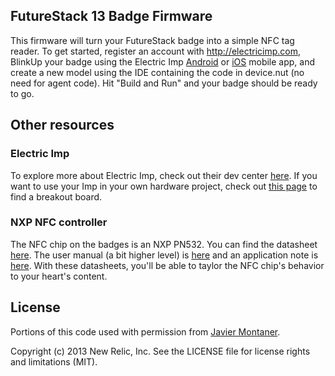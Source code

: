 ## FutureStack 13 Badge Firmware

This firmware will turn your FutureStack badge into a simple NFC tag reader.  To get started, register an account with http://electricimp.com, BlinkUp your badge using the Electric Imp [Android](https://play.google.com/store/apps/details?id=com.electricimp.electricimp) or [iOS](https://itunes.apple.com/lb/app/electric-imp/id547133856?mt=8) mobile app, and create a new model using the IDE containing the code in device.nut (no need for agent code).  Hit "Build and Run" and your badge should be ready to go.

## Other resources
### Electric Imp
To explore more about Electric Imp, check out their dev center [here](https://electricimp.com/docs).  If you want to use your Imp in your own hardware project, check out [this page](https://electricimp.com/docs/gettingstarted/devkits) to find a breakout board.

### NXP NFC controller
The NFC chip on the badges is an NXP PN532.  You can find the datasheet [here]( http://www.adafruit.com/datasheets/pn532longds.pdf).  The user manual (a bit higher level) is [here]( http://www.adafruit.com/datasheets/pn532um.pdf) and an application note is [here]( http://www.adafruit.com/datasheets/PN532C106_Application%20Note_v1.2.pdf).  With these datasheets, you'll be able to taylor the NFC chip's behavior to your heart's content.



## License
Portions of this code used with permission from [Javier Montaner](https://github.com/jmgjmg/eImpNFC).

Copyright (c) 2013 New Relic, Inc. See the LICENSE file for license rights and limitations (MIT).

